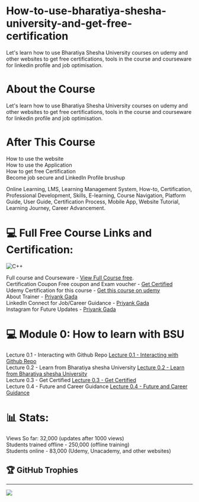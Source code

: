 # How-to-use-bharatiya-shesha-university-and-get-free-certification
Let's learn how to use Bharatiya Shesha University courses on udemy and other websites to get free certifications, tools in the course and courseware for linkedin profile and job optimisation.  </br>

# About the Course
Let's learn how to use Bharatiya Shesha University courses on udemy and other websites to get free certifications, tools in the course and courseware for linkedin profile and job optimisation.    </br>

# After This Course
How to use the website </br>
How to use the Application </br>
How to get free Certification </br>
Become job secure and LinkedIn Profile brushup </br>

Online Learning, LMS, Learning Management System, How-to, Certification, Professional Development, Skills, E-learning, Course Navigation, Platform Guide, User Guide, Certification Process, Mobile App, Website Tutorial, Learning Journey, Career Advancement.


# 💻 Full Free Course Links and Certification:  </br>
![C++](https://img.shields.io/badge/c++-%2300599C.svg?style=for-the-badge&logo=c%2B%2B&logoColor=white)  </br>

Full course and Courseware - [View Full Course free]((https://iserpent.com/home/course/how-to-use-bharatiya-shesha-university-courses-and-get-free-certification/10)).  </br>
Certification Coupon Free coupon and Exam voucher - [Get Certified](https://www.iSerpent.com)  </br>
Udemy Certification for this course - [Get this course on udemy](https://www.udemy.com/user/priyank-gada/)  </br>
About Trainer - [Priyank Gada](https://www.priyankgada.com)  </br>
LinkedIn Connect for Job/Career Guidance - [Priyank Gada](https://www.linkedin.com/in/priyankgada)  </br>
Instagram for Future Updates - [Priyank Gada](https://www.instagram.com/gada.priyank)  </br>

# 💻 Module 0: How to learn with BSU
Lecture 0.1 - Interacting with Github Repo [Lecture 0.1 - Interacting with Github Repo](https://youtu.be/f_Dkyvmp_eg) </br>
Lecture 0.2 - Learn from Bharatiya shesha University [Lecture 0.2 - Learn from Bharatiya shesha University](https://youtu.be/BhZJFEu24pk) </br>
Lecture 0.3 - Get Certified [Lecture 0.3 - Get Certified](https://youtu.be/H_NtGdbw_G0) </br>
Lecture 0.4 - Future and Career Guidance [Lecture 0.4 - Future and Career Guidance](https://youtu.be/8G0WqWeDHwk) </br>


# 📊 Stats:

Views So far: 32,000 (updates after 1000 views) </br>
Students trained offline - 250,000 (offline training)  </br>
Students online - 83,000 (Udemy, Unacademy, and other websites)  </br>

## 🏆 GitHub Trophies

---
[![](https://visitcount.itsvg.in/api?id=gadapriyank&icon=0&color=0)](https://visitcount.itsvg.in)


